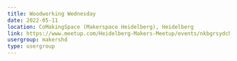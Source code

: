 ```yaml
---
title: Woodworking Wednesday
date: 2022-05-11
location: CoMakingSpace (Makerspace Heidelberg), Heidelberg
link: https://www.meetup.com/Heidelberg-Makers-Meetup/events/nkbgrsydchbpb/
usergroup: makershd
type: usergroup
---
```

